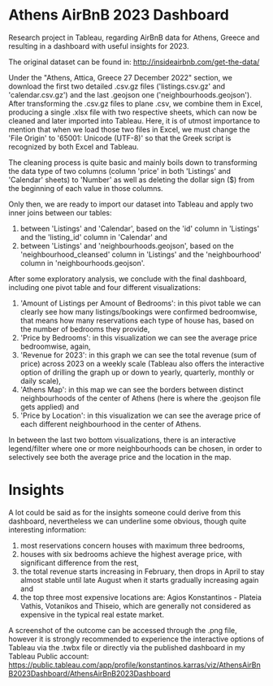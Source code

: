 # Athens AirBnB 2023 Dashboard

Research project in Tableau, regarding AirBnB data for Athens, Greece and resulting in a dashboard with useful insights for 2023.

The original dataset can be found in: http://insideairbnb.com/get-the-data/

Under the "Athens, Attica, Greece 27 December 2022" section, we download the first two detailed .csv.gz files ('listings.csv.gz' and 'calendar.csv.gz') and the last .geojson one ('neighbourhoods.geojson'). After transforming the .csv.gz files to plane .csv, we combine them in Excel, producing a single .xlsx file with two respective sheets, which can now be cleaned and later imported into Tableau. Here, it is of utmost importance to mention that when we load those two files in Excel, we must change the 'File Origin' to '65001: Unicode (UTF-8)' so that the Greek script is recognized by both Excel and Tableau.

The cleaning process is quite basic and mainly boils down to transforming the data type of two columns (column 'price' in both 'Listings' and 'Calendar' sheets) to 'Number' as well as deleting the dollar sign ($) from the beginning of each value in those columns.

Only then, we are ready to import our dataset into Tableau and apply two inner joins between our tables: 

1) between 'Listings' and 'Calendar', based on the 'id' column in 'Listings' and the 'listing_id' column in 'Calendar' and
2) between 'Listings' and 'neighbourhoods.geojson', based on the 'neighbourhood_cleansed' column in 'Listings' and the 'neighbourhood' column in 'neighbourhoods.geojson'.

After some exploratory analysis, we conclude with the final dashboard, including one pivot table and four different visualizations:

1) 'Amount of Listings per Amount of Bedrooms': in this pivot table we can clearly see how many listings/bookings were confirmed bedroomwise, that means how many reservations each type of house has, based on the number of bedrooms they provide,
2) 'Price by Bedrooms': in this visualization we can see the average price bedroomwise, again, 
3) 'Revenue for 2023': in this graph we can see the total revenue (sum of price) across 2023 on a weekly scale (Tableau also offers the interactive option of drilling the graph up or down to yearly, quarterly, monthly or daily scale),
4) 'Athens Map': in this map we can see the borders between distinct neighbourhoods of the center of Athens (here is where the .geojson file gets applied) and 
5) 'Price by Location': in this visualization we can see the average price of each different neighbourhood in the center of Athens.

In between the last two bottom visualizations, there is an interactive legend/filter where one or more neighbourhoods can be chosen, in order to selectively see both the average price and the location in the map.

# Insights

A lot could be said as for the insights someone could derive from this dashboard, nevertheless we can underline some obvious, though quite interesting information:

1) most reservations concern houses with maximum three bedrooms,
2) houses with six bedrooms achieve the highest average price, with significant difference from the rest,
3) the total revenue starts increasing in February, then drops in April to stay almost stable until late August when it starts gradually increasing again and 
4) the top three most expensive locations are: Agios Konstantinos - Plateia Vathis, Votanikos and Thiseio, which are generally not considered as expensive in the typical real estate market.

A screenshot of the outcome can be accessed through the .png file, however it is strongly recommended to experience the interactive options of Tableau via the .twbx file or directly via the published dashboard in my Tableau Public account: https://public.tableau.com/app/profile/konstantinos.karras/viz/AthensAirBnB2023Dashboard/AthensAirBnB2023Dashboard  
